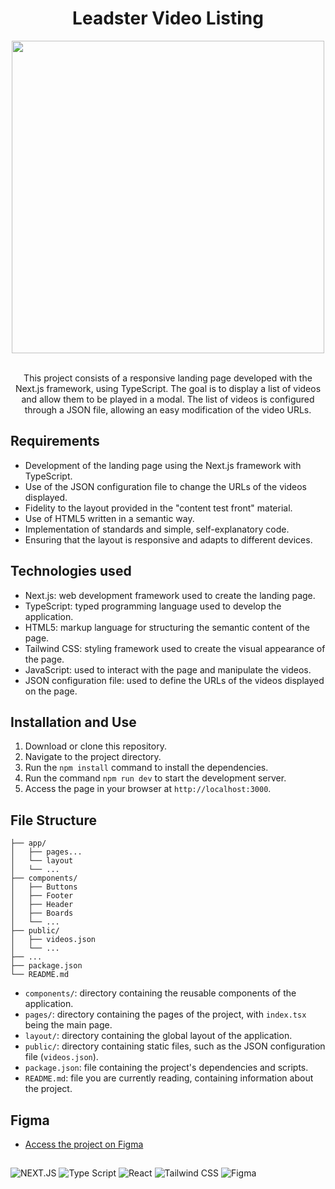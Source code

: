 <h1 align="center">Leadster Video Listing</h1>

 <div align="center"">
   <img width="500" alt="" src="https://github.com/MatheusWAlvarenga/Leadster-Frontend/assets/94935750/9e14cecd-3406-4d06-a156-f9ee0a9dad34">

</div>
</br>
 <div align="center"">

This project consists of a responsive landing page developed with the Next.js framework, using TypeScript. The goal is to display a list of videos and allow them to be played in a modal. The list of videos is configured through a JSON file, allowing an easy modification of the video URLs.</div>

## Requirements

- Development of the landing page using the Next.js framework with TypeScript.
- Use of the JSON configuration file to change the URLs of the videos displayed.
- Fidelity to the layout provided in the "content test front" material.
- Use of HTML5 written in a semantic way.
- Implementation of standards and simple, self-explanatory code.
- Ensuring that the layout is responsive and adapts to different devices.
  
## Technologies used

- Next.js: web development framework used to create the landing page.
- TypeScript: typed programming language used to develop the application.
- HTML5: markup language for structuring the semantic content of the page.
- Tailwind CSS: styling framework used to create the visual appearance of the page.
- JavaScript: used to interact with the page and manipulate the videos.
- JSON configuration file: used to define the URLs of the videos displayed on the page.

## Installation and Use

1. Download or clone this repository.
2. Navigate to the project directory.
3. Run the `npm install` command to install the dependencies.
4. Run the command `npm run dev` to start the development server.
5. Access the page in your browser at `http://localhost:3000`.

## File Structure

```
├── app/
│   ├── pages...
│   └── layout
│   └── ...
├── components/
│   ├── Buttons
│   ├── Footer
│   ├── Header
│   ├── Boards
│   └── ...
├── public/
│   ├── videos.json
│   └── ...
├── ...
├── package.json
└── README.md
```

- `components/`: directory containing the reusable components of the application.
- `pages/`: directory containing the pages of the project, with `index.tsx` being the main page.
- `layout/`: directory containing the global layout of the application.
- `public/`: directory containing static files, such as the JSON configuration file (`videos.json`).
- `package.json`: file containing the project's dependencies and scripts.
- `README.md`: file you are currently reading, containing information about the project.

## Figma

- [Access the project on Figma](https://www.figma.com/file/J7N7xok9Yaqg6leEJbMPoV/leadster?type=design&node-id=0-1&mode=design&t=FCwJWzEvdHZhn2Qc-0)

##

![NEXT.JS](https://img.shields.io/badge/next.js-000000?style=for-the-badge&logo=nextdotjs&logoColor=white)
![Type Script](https://img.shields.io/badge/TypeScript-007ACC?style=for-the-badge&logo=typescript&logoColor=white)
![React](https://img.shields.io/badge/React-20232A?style=for-the-badge&logo=react&logoColor=61DAFB)
![Tailwind CSS](https://img.shields.io/badge/Tailwind_CSS-38B2AC?style=for-the-badge&logo=tailwind-css&logoColor=white)
![Figma](https://img.shields.io/badge/Figma-F24E1E?style=for-the-badge&logo=figma&logoColor=white)
